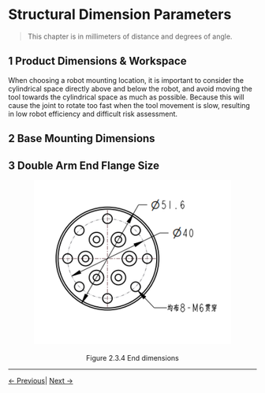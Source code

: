 # Structural Dimension Parameters

> This chapter is in millimeters of distance and degrees of angle.

## 1 Product Dimensions & Workspace
  When choosing a robot mounting location, it is important to consider the cylindrical space directly above and below the robot, and avoid moving the tool towards the cylindrical space as much as possible. Because this will cause the joint to rotate too fast when the tool movement is slow, resulting in low robot efficiency and difficult risk assessment.
            
## 2 Base Mounting Dimensions



## 3 Double Arm End Flange Size
<center>
<img src="../resources/2-ProductFeature/末端法兰.png" width="400" height="auto" />
</center>
<br>
<center>
Figure 2.3.4 End dimensions
</center>

---

[← Previous](../2-ProductFeature/2.2-ControlCoreParameter.md)| [Next →](../2-ProductFeature/2.4-ElectricalCharacteristicParameter.md)